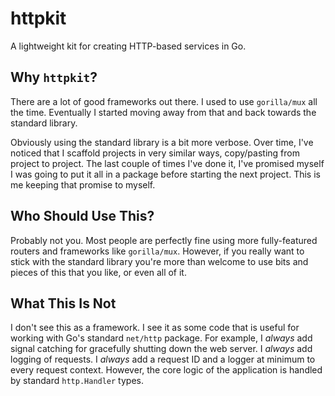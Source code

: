 # httpkit

A lightweight kit for creating HTTP-based services in Go.

## Why `httpkit`?

There are a lot of good frameworks out there. I used to use `gorilla/mux` all the time.
Eventually I started moving away from that and back towards the standard library.

Obviously using the standard library is a bit more verbose. Over time, I've noticed that
I scaffold projects in very similar ways, copy/pasting from project to project. The last
couple of times I've done it, I've promised myself I was going to put it all in a package
before starting the next project. This is me keeping that promise to myself.

## Who Should Use This?

Probably not you. Most people are perfectly fine using more fully-featured routers and
frameworks like `gorilla/mux`. However, if you really want to stick with the standard library
you're more than welcome to use bits and pieces of this that you like, or even all of it.

## What This Is Not

I don't see this as a framework. I see it as some code that is useful for working with Go's
standard `net/http` package. For example, I _always_ add signal catching for gracefully
shutting down the web server. I _always_ add logging of requests. I _always_ add a request ID
and a logger at minimum to every request context. However, the core logic of the application
is handled by standard `http.Handler` types. 
